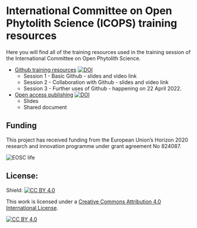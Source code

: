 # International Committee on Open Phytolith Science (ICOPS) training resources

Here you will find all of the training resources used in the training session of the International Committee on Open Phytolith Science.

* [Github training resources](https://github.com/open-phytoliths/ICOPS-training-2022/tree/main/Github) [![DOI](https://zenodo.org/badge/DOI/10.5281/zenodo.6418974.svg)](https://doi.org/10.5281/zenodo.6418974)
  * Session 1 - Basic Github - slides and video link
  * Session 2 - Collaboration with Github - slides and video link 
  * Session 3 - Further uses of Github - happening on 22 April 2022. 
* [Open access publishing]() [![DOI](https://zenodo.org/badge/DOI/10.5281/zenodo.7669467.svg)](https://doi.org/10.5281/zenodo.7669467)
  * Slides
  * Shared document


## Funding

This project has received funding from the European Union’s Horizon 2020 research and innovation programme under grant agreement No 824087. 

![EOSC life](https://github.com/open-phytoliths/ICOPS-training/blob/main/eosc-life.jpg)

## License:
Shield: [![CC BY 4.0][cc-by-shield]][cc-by]

This work is licensed under a
[Creative Commons Attribution 4.0 International License][cc-by].

[![CC BY 4.0][cc-by-image]][cc-by]

[cc-by]: http://creativecommons.org/licenses/by/4.0/
[cc-by-image]: https://i.creativecommons.org/l/by/4.0/88x31.png
[cc-by-shield]: https://img.shields.io/badge/License-CC%20BY%204.0-lightgrey.svg

